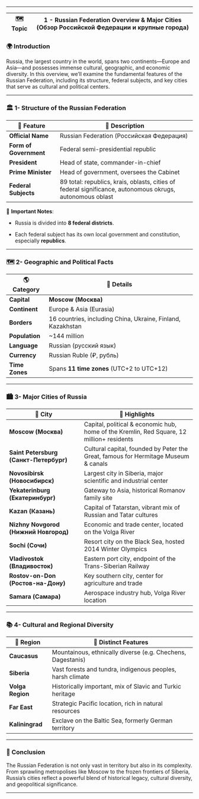 
---

|🗺️ Topic|1 - Russian Federation Overview & Major Cities (Обзор Российской Федерации и крупные города)|
|---|---|

### 🌍 Introduction

Russia, the largest country in the world, spans two continents—Europe and Asia—and possesses immense cultural, geographic, and economic diversity. In this overview, we’ll examine the fundamental features of the Russian Federation, including its structure, federal subjects, and key cities that serve as cultural and political centers.

---

### 🏛️ 1- Structure of the Russian Federation

|🧱 Feature|📘 Description|
|---|---|
|**Official Name**|Russian Federation (Российская Федерация)|
|**Form of Government**|Federal semi-presidential republic|
|**President**|Head of state, commander-in-chief|
|**Prime Minister**|Head of government, oversees the Cabinet|
|**Federal Subjects**|89 total: republics, krais, oblasts, cities of federal significance, autonomous okrugs, autonomous oblast|

🧭 **Important Notes**:

- Russia is divided into **8 federal districts**.
    
- Each federal subject has its own local government and constitution, especially **republics**.
    

---

### 🗺️ 2- Geographic and Political Facts

|🌎 Category|📍 Details|
|---|---|
|**Capital**|**Moscow (Москва)**|
|**Continent**|Europe & Asia (Eurasia)|
|**Borders**|16 countries, including China, Ukraine, Finland, Kazakhstan|
|**Population**|~144 million|
|**Language**|Russian (русский язык)|
|**Currency**|Russian Ruble (₽, рубль)|
|**Time Zones**|Spans **11 time zones** (UTC+2 to UTC+12)|

---

### 🏙️ 3- Major Cities of Russia

|🌆 City|🌟 Highlights|
|---|---|
|**Moscow (Москва)**|Capital, political & economic hub, home of the Kremlin, Red Square, 12 million+ residents|
|**Saint Petersburg (Санкт-Петербург)**|Cultural capital, founded by Peter the Great, famous for Hermitage Museum & canals|
|**Novosibirsk (Новосибирск)**|Largest city in Siberia, major scientific and industrial center|
|**Yekaterinburg (Екатеринбург)**|Gateway to Asia, historical Romanov family site|
|**Kazan (Казань)**|Capital of Tatarstan, vibrant mix of Russian and Tatar cultures|
|**Nizhny Novgorod (Нижний Новгород)**|Economic and trade center, located on the Volga River|
|**Sochi (Сочи)**|Resort city on the Black Sea, hosted 2014 Winter Olympics|
|**Vladivostok (Владивосток)**|Eastern port city, endpoint of the Trans-Siberian Railway|
|**Rostov-on-Don (Ростов-на-Дону)**|Key southern city, center for agriculture and trade|
|**Samara (Самара)**|Aerospace industry hub, Volga River location|

---

### 📚 4- Cultural and Regional Diversity

|🧩 Region|🧠 Distinct Features|
|---|---|
|**Caucasus**|Mountainous, ethnically diverse (e.g. Chechens, Dagestanis)|
|**Siberia**|Vast forests and tundra, indigenous peoples, harsh climate|
|**Volga Region**|Historically important, mix of Slavic and Turkic heritage|
|**Far East**|Strategic Pacific location, rich in natural resources|
|**Kaliningrad**|Exclave on the Baltic Sea, formerly German territory|

---

### 🎯 Conclusion

The Russian Federation is not only vast in territory but also in its complexity. From sprawling metropolises like Moscow to the frozen frontiers of Siberia, Russia’s cities reflect a powerful blend of historical legacy, cultural diversity, and geopolitical significance.

---
